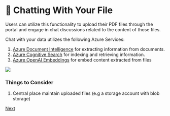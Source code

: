 # 📃 Chatting With Your File

Users can utilize this functionality to upload their PDF files through the portal and engage in chat discussions related to the content of those files.

Chat with your data utilizes the following Azure Services:

1. [Azure Document Intelligence](https://learn.microsoft.com/en-GB/azure/ai-services/document-intelligence/) for extracting information from documents.
1. [Azure Cognitive Search](https://learn.microsoft.com/en-GB/azure/search/) for indexing and retrieving information.
1. [Azure OpenAI Embeddings](https://learn.microsoft.com/en-us/azure/ai-services/openai/how-to/embeddings?tabs=console) for embed content extracted from files

![](/images/chatover-file.png)

### Things to Consider

1. Central place maintain uploaded files (e.g a storage account with blob storage)

[Next](/docs/7-environment-variables.md)
